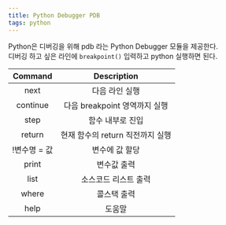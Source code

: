 ```yaml
---
title: Python Debugger PDB
tags: python
---
```


Python은 디버깅을 위해 pdb 라는 Python Debugger 모듈을 제공한다.  
디버깅 하고 싶은 라인에 `breakpoint()` 입력하고 python 실행하면 된다.

|   Command    |           Description            |
| :----------: | :------------------------------: |
|     next     |          다음 라인 실행             |
|   continue   |  다음 breakpoint 영역까지 실행       |
|     step     |         함수 내부로 진입             |
|    return    | 현재 함수의 return 직전까지 실행       |
| !변수명 = 값 |          변수에 값 할당            |
|    print     |           변수값 출력             |
|     list     |       소스코드 리스트 출력            |
|    where     |           콜스택 출력               |
|     help     |              도움말                |

<!--more-->
